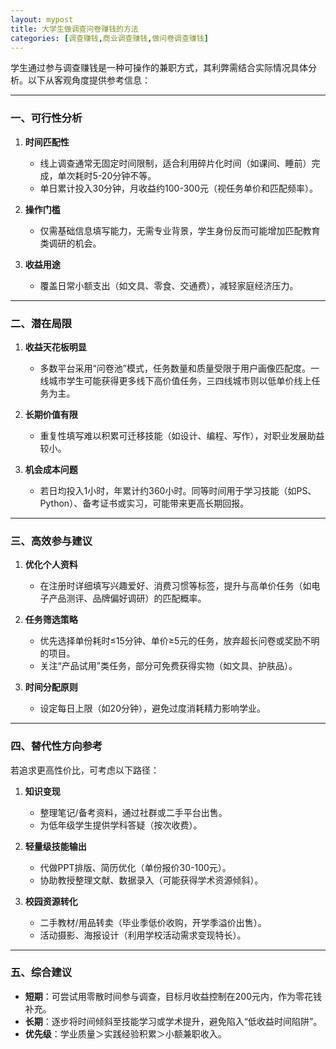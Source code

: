 ```yaml
---
layout: mypost
title: 大学生做调查问卷赚钱的方法
categories: [调查赚钱,商业调查赚钱,做问卷调查赚钱]
---
```


学生通过参与调查赚钱是一种可操作的兼职方式，其利弊需结合实际情况具体分析。以下从客观角度提供参考信息：

---

### **一、可行性分析**
1. **时间匹配性**  
   - 线上调查通常无固定时间限制，适合利用碎片化时间（如课间、睡前）完成，单次耗时5-20分钟不等。
   - 单日累计投入30分钟，月收益约100-300元（视任务单价和匹配频率）。

2. **操作门槛**  
   - 仅需基础信息填写能力，无需专业背景，学生身份反而可能增加匹配教育类调研的机会。

3. **收益用途**  
   - 覆盖日常小额支出（如文具、零食、交通费），减轻家庭经济压力。

---

### **二、潜在局限**
1. **收益天花板明显**  
   - 多数平台采用“问卷池”模式，任务数量和质量受限于用户画像匹配度。一线城市学生可能获得更多线下高价值任务，三四线城市则以低单价线上任务为主。

2. **长期价值有限**  
   - 重复性填写难以积累可迁移技能（如设计、编程、写作），对职业发展助益较小。

3. **机会成本问题**  
   - 若日均投入1小时，年累计约360小时。同等时间用于学习技能（如PS、Python）、备考证书或实习，可能带来更高长期回报。

---

### **三、高效参与建议**
1. **优化个人资料**  
   - 在注册时详细填写兴趣爱好、消费习惯等标签，提升与高单价任务（如电子产品测评、品牌偏好调研）的匹配概率。

2. **任务筛选策略**  
   - 优先选择单份耗时≤15分钟、单价≥5元的任务，放弃超长问卷或奖励不明的项目。
   - 关注“产品试用”类任务，部分可免费获得实物（如文具、护肤品）。

3. **时间分配原则**  
   - 设定每日上限（如20分钟），避免过度消耗精力影响学业。

---

### **四、替代性方向参考**
若追求更高性价比，可考虑以下路径：
1. **知识变现**  
   - 整理笔记/备考资料，通过社群或二手平台出售。
   - 为低年级学生提供学科答疑（按次收费）。

2. **轻量级技能输出**  
   - 代做PPT排版、简历优化（单份报价30-100元）。
   - 协助教授整理文献、数据录入（可能获得学术资源倾斜）。

3. **校园资源转化**  
   - 二手教材/用品转卖（毕业季低价收购，开学季溢价出售）。
   - 活动摄影、海报设计（利用学校活动需求变现特长）。

---

### **五、综合建议**
- **短期**：可尝试用零散时间参与调查，目标月收益控制在200元内，作为零花钱补充。
- **长期**：逐步将时间倾斜至技能学习或学术提升，避免陷入“低收益时间陷阱”。
- **优先级**：学业质量＞实践经验积累＞小额兼职收入。
